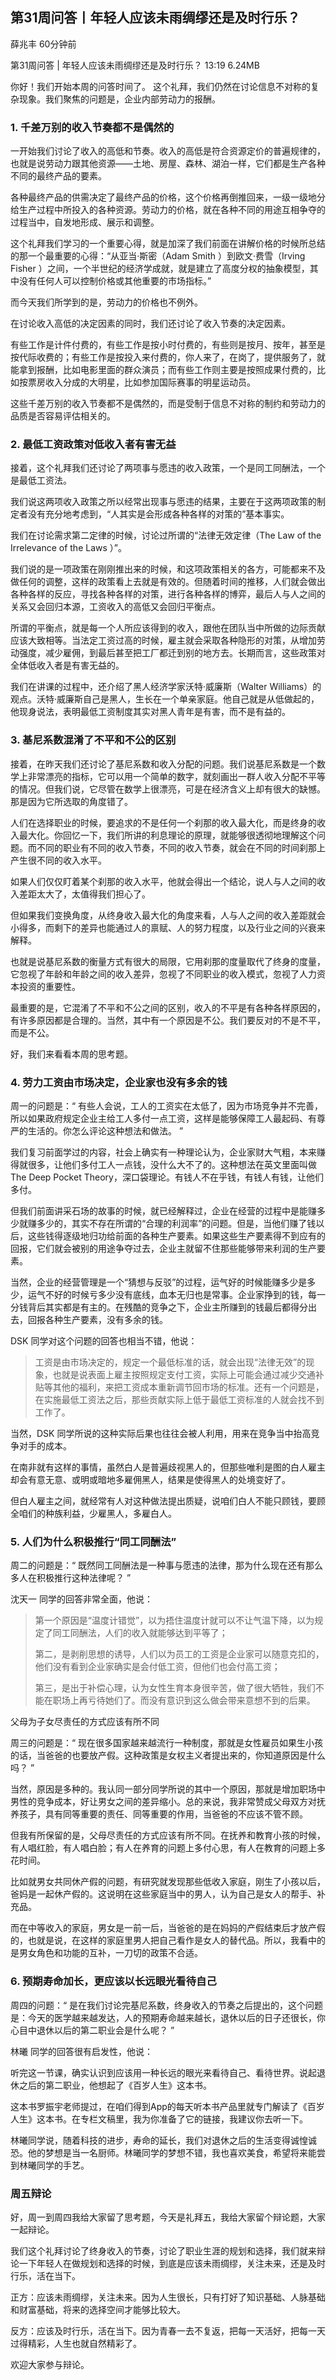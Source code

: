 
## 第31周问答丨年轻人应该未雨绸缪还是及时行乐？


薛兆丰
60分钟前

第31周问答 | 年轻人应该未雨绸缪还是及时行乐？
13:19 6.24MB


你好！我们开始本周的问答时间了。
这个礼拜，我们仍然在讨论信息不对称的复杂现象。我们聚焦的问题是，企业内部劳动力的报酬。

### 1. 千差万别的收入节奏都不是偶然的

一开始我们讨论了收入的高低和节奏。收入的高低是符合资源定价的普遍规律的，也就是说劳动力跟其他资源——土地、房屋、森林、湖泊一样，它们都是生产各种不同的最终产品的要素。

各种最终产品的供需决定了最终产品的价格，这个价格再倒推回来，一级一级地分给生产过程中所投入的各种资源。劳动力的价格，就在各种不同的用途互相争夺的过程当中，自发地形成、展示和调整。

这个礼拜我们学习的一个重要心得，就是加深了我们前面在讲解价格的时候所总结的那一个最重要的心得：“从亚当·斯密（Adam Smith ）到欧文·费雪（Irving Fisher ）之间，一个半世纪的经济学成就，就是建立了高度分权的抽象模型，其中没有任何人可以控制价格或其他重要的市场指标。”

而今天我们所学到的是，劳动力的价格也不例外。

在讨论收入高低的决定因素的同时，我们还讨论了收入节奏的决定因素。

有些工作是计件付费的，有些工作是按小时付费的，有些则是按月、按年，甚至是按代际收费的；有些工作是按投入来付费的，你人来了，在岗了，提供服务了，就能拿到报酬，比如电影里面的群众演员；而有些工作则主要是按照成果付费的，比如按票房收入分成的大明星，比如参加国际赛事的明星运动员。

这些千差万别的收入节奏都不是偶然的，而是受制于信息不对称的制约和劳动力的品质是否容易评估相关的。

### 2. 最低工资政策对低收入者有害无益

接着，这个礼拜我们还讨论了两项事与愿违的收入政策，一个是同工同酬法，一个是最低工资法。

我们说这两项收入政策之所以经常出现事与愿违的结果，主要在于这两项政策的制定者没有充分地考虑到，“人其实是会形成各种各样的对策的”基本事实。

我们在讨论需求第二定律的时候，讨论过所谓的“法律无效定律（The Law of the Irrelevance of the Laws ）”。

我们说的是一项政策在刚刚推出来的时候，和这项政策相关的各方，可能都来不及做任何的调整，这样的政策看上去就是有效的。但随着时间的推移，人们就会做出各种各样的反应，寻找各种各样的对策，进行各种各样的博弈，最后人与人之间的关系又会回归本源，工资收入的高低又会回归平衡点。

所谓的平衡点，就是每一个人所应该得到的收入，跟他在团队当中所做的边际贡献应该大致相等。当法定工资过高的时候，雇主就会采取各种隐形的对策，从增加劳动强度，减少雇佣，到最后甚至把工厂都迁到别的地方去。长期而言，这些政策对全体低收入者是有害无益的。

我们在讲课的过程中，还介绍了黑人经济学家沃特·威廉斯（Walter Williams）的观点。沃特·威廉斯自己是黑人，生长在一个单亲家庭。他自己就是从低做起的，他现身说法，表明最低工资制度其实对黑人青年是有害，而不是有益的。

### 3. 基尼系数混淆了不平和不公的区别

接着，在昨天我们还讨论了基尼系数和收入分配的问题。我们说基尼系数是一个数学上非常漂亮的指标，它可以用一个简单的数字，就刻画出一群人收入分配不平等的情况。但我们说，它尽管在数学上很漂亮，可是在经济含义上却有很大的缺憾。那是因为它所选取的角度错了。

人们在选择职业的时候，要追求的不是任何一个刹那的收入最大化，而是终身的收入最大化。你回忆一下，我们所讲的利息理论的原理，就能够很透彻地理解这个问题。而不同的职业有不同的收入节奏，不同的收入节奏，就会在不同的时间刹那上产生很不同的收入水平。

如果人们仅仅盯着某个刹那的收入水平，他就会得出一个结论，说人与人之间的收入差距太大了，太值得我们担心了。

但如果我们变换角度，从终身收入最大化的角度来看，人与人之间的收入差距就会小得多，而剩下的差异也能通过人的禀赋、人的努力程度，以及行业之间的兴衰来解释。

也就是说基尼系数的衡量方式有很大的局限，它用刹那的度量取代了终身的度量，它忽视了年龄和年龄之间的收入差异，忽视了不同职业的收入模式，忽视了人力资本投资的重要性。

最重要的是，它混淆了不平和不公之间的区别，收入的不平是有各种各样原因的，有许多原因都是合理的。当然，其中有一个原因是不公。我们要反对的不是不平，而是不公。

好，我们来看看本周的思考题。

### 4. 劳力工资由市场决定，企业家也没有多余的钱

周一的问题是：“ 有些人会说，工人的工资实在太低了，因为市场竞争并不完善，所以如果政府规定企业主给工人多付一点工资，这样是能够保障工人最起码、有尊严的生活的。你怎么评论这种想法和做法。 ”

我们复习前面学过的内容，社会上确实有一种理论认为，企业家财大气粗，本来赚得就很多，让他们多付工人一点钱，没什么大不了的。这种想法在英文里面叫做The Deep Pocket Theory，深口袋理论。有钱人不在乎钱，有钱人有钱，让他们多付。

但我们前面讲采石场的故事的时候，就已经解释过，企业在经营的过程中是能赚多少就赚多少的，其实不存在所谓的“合理的利润率”的问题。但是，当他们赚了钱以后，这些钱得逐级地归功给前面的各种生产要素。如果这些生产要素得不到应有的回报，它们就会被别的用途争夺过去，企业主就留不住那些能够带来利润的生产要素。

当然，企业的经营管理是一个“猜想与反驳”的过程，运气好的时候能赚多少是多少，运气不好的时候亏多少没有底线，血本无归也是常事。企业家挣到的钱，每一分钱背后其实都是有主的。在残酷的竞争之下，企业主所赚到的钱最后都得分出去，回报各种生产要素，没有多余的钱。

DSK 同学对这个问题的回答也相当不错，他说：

> 工资是由市场决定的，规定一个最低标准的话，就会出现“法律无效”的现象，也就是说表面上雇主按照规定支付工资，实际上可能会通过减少交通补贴等其他的福利，来把工资成本重新调节回市场的标准。还有一个问题是，在实施最低工资法之后，那些贡献实际上低于最低工资标准的人就会找不到工作了。

当然，DSK 同学所说的这种实际后果也往往会被人利用，用来在竞争当中抬高竞争对手的成本。

在南非就有这样的事情，虽然白人是普遍歧视黑人的，但那些唯利是图的白人雇主却会有意无意、或明或暗地多雇佣黑人，结果是使得黑人的处境变好了。

但白人雇主之间，就经常有人对这种做法提出质疑，说咱们白人不能只顾钱，要顾全咱们的种族利益，少雇黑人，多雇白人。

### 5. 人们为什么积极推行“同工同酬法”

周二的问题是：“ 既然同工同酬法是一种事与愿违的法律，那为什么现在还有那么多人在积极推行这种法律呢？ ”

沈天一 同学的回答非常全面，他说：             

> 第一个原因是“温度计错觉”，以为捂住温度计就可以不让气温下降，以为规定了同工同酬法，人们的收入就能够达到平等了；
>
> 第二，是剥削思想的诱导，人们以为员工的工资是企业家可以随意克扣的，他们没有看到企业家确实是会付低工资，但他们也会付高工资；
>
> 第三，是出于补偿心理，认为女性生育本身很辛苦，做了很大牺牲，我们不能在职场上再亏待她们了。而没有意识到这么做会带来意想不到的后果。

父母为子女尽责任的方式应该有所不同

周三的问题是：“ 现在很多国家越来越流行一种制度，那就是女性雇员如果生小孩的话，当爸爸的也要放产假。这种政策是女权主义者提出来的，你知道原因是什么吗？ ”

当然，原因是多种的。我认同一部分同学所说的其中一个原因，那就是增加职场中男性的竞争成本，好让男女之间的差异缩小。总的来说，我非常赞成父母双方对抚养孩子，具有同等重要的责任、同等重要的作用，当爸爸的不应该不管不顾。

但我有所保留的是，父母尽责任的方式应该有所不同。在抚养和教育小孩的时候，有人唱红脸，有人唱白脸；有人在养育的问题上多付心思，有人在教育的问题上多花时间。

比如就男女共同休产假的问题，有研究就发现那些低收入家庭，刚生了小孩以后，爸妈是一起休产假的。这说明在这些家庭当中的男人，认为自己是女人的帮手、补充品。

而在中等收入的家庭，男女是一前一后，当爸爸的是在妈妈的产假结束后才放产假的，也就是说，在这样的家庭里男人把自己看作是女人的替代品。所以，我看中的是男女角色和功能的互补，一刀切的政策不合适。

### 6. 预期寿命加长，更应该以长远眼光看待自己

周四的问题：“ 是在我们讨论完基尼系数，终身收入的节奏之后提出的，这个问题是：今天的医学越来越发达，人的预期寿命越来越长，退休以后的日子还很长，你心目中退休以后的第二职业会是什么呢？ ”

林曦 同学的回答很有启发性，他说：

听完这一节课，确实认识到应该用一种长远的眼光来看待自己、看待世界。说起退休之后的第二职业，他想起了《百岁人生》这本书。

这本书罗振宇老师提过，在咱们得到App的每天听本书产品里就专门解读了《百岁人生》这本书。在专栏文稿里，我为你准备了它的链接，我建议你去听一下。

林曦同学说，随着科技的进步，寿命的延长，我们对退休之后的生活变得诚惶诚恐。他的梦想是当一名厨师。林曦同学的梦想不错，我也喜欢美食，希望将来能尝到林曦同学的手艺。

### 周五辩论

好，周一到周四我给大家留了思考题，今天是礼拜五，我给大家留个辩论题，大家一起辩论。

我们这个礼拜讨论了终身收入的节奏，讨论了职业生涯的规划和选择，我们就来辩论一下年轻人在做规划和选择的时候，到底是应该未雨绸缪，关注未来，还是及时行乐，活在当下。

正方：应该未雨绸缪，关注未来。因为人生很长，只有打好了知识基础、人脉基础和财富基础，将来的选择空间才能够比较大。

反方：应该及时行乐，活在当下。因为青春一去不复返，把每一天活好，把每一天过得精彩，人生也就自然精彩了。

欢迎大家参与辩论。



